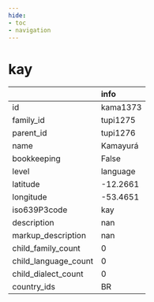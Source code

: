 ```yaml
---
hide:
- toc
- navigation
---
```

# kay
|                      | info     |
|:---------------------|:---------|
| id                   | kama1373 |
| family_id            | tupi1275 |
| parent_id            | tupi1276 |
| name                 | Kamayurá |
| bookkeeping          | False    |
| level                | language |
| latitude             | -12.2661 |
| longitude            | -53.4651 |
| iso639P3code         | kay      |
| description          | nan      |
| markup_description   | nan      |
| child_family_count   | 0        |
| child_language_count | 0        |
| child_dialect_count  | 0        |
| country_ids          | BR       |